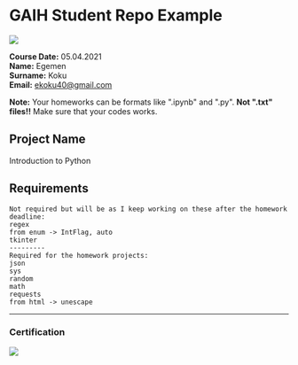 # GAIH Student Repo Example
![](img/newlogo.png)

**Course Date:** 05.04.2021  
**Name:** Egemen  
**Surname:** Koku  
**Email:** ekoku40@gmail.com  

**Note:** Your homeworks can be formats like ".ipynb" and ".py". **Not ".txt" files!!** Make sure that your codes works.  

## Project Name
Introduction to Python

## Requirements
```
Not required but will be as I keep working on these after the homework deadline:
regex
from enum -> IntFlag, auto
tkinter
---------
Required for the homework projects:
json
sys
random
math
requests
from html -> unescape
```
---

### Certification
![](img/TopLearnerCertificate.png)

